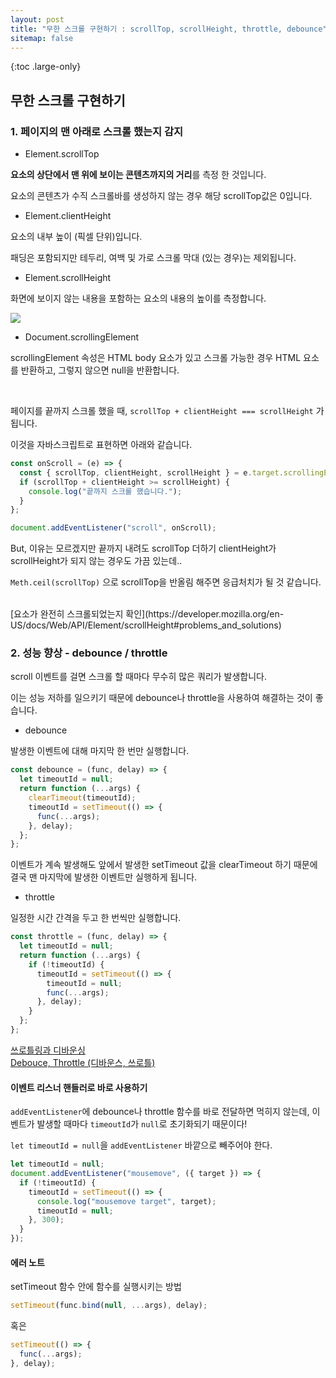 ```yaml
---
layout: post
title: "무한 스크롤 구현하기 : scrollTop, scrollHeight, throttle, debounce"
sitemap: false
---
```


{:toc .large-only}

## 무한 스크롤 구현하기

### 1. 페이지의 맨 아래로 스크롤 했는지 감지

- Element.scrollTop

**요소의 상단에서 맨 위에 보이는 콘텐츠까지의 거리**를 측정 한 것입니다.

요소의 콘텐츠가 수직 스크롤바를 생성하지 않는 경우 해당 scrollTop값은 0입니다.
<br/>

- Element.clientHeight

요소의 내부 높이 (픽셀 단위)입니다.

패딩은 포함되지만 테두리, 여백 및 가로 스크롤 막대 (있는 경우)는 제외됩니다.
<br/>

- Element.scrollHeight

화면에 보이지 않는 내용을 포함하는 요소의 내용의 높이를 측정합니다.

<img src="https://developer.mozilla.org/en-US/docs/Web/API/Element/scrollHeight/scrollheight.png">
<br/>

- Document.scrollingElement

scrollingElement 속성은 HTML body 요소가 있고 스크롤 가능한 경우 HTML 요소를 반환하고, 그렇지 않으면 null을 반환합니다.

<br/>

페이지를 끝까지 스크롤 했을 때, `scrollTop + clientHeight === scrollHeight` 가 됩니다.

이것을 자바스크립트로 표현하면 아래와 같습니다.

```js
const onScroll = (e) => {
  const { scrollTop, clientHeight, scrollHeight } = e.target.scrollingElement;
  if (scrollTop + clientHeight >= scrollHeight) {
    console.log("끝까지 스크롤 했습니다.");
  }
};

document.addEventListener("scroll", onScroll);
```

But, 이유는 모르겠지만 끝까지 내려도 scrollTop 더하기 clientHeight가 scrollHeight가 되지 않는 경우도 가끔 있는데..

`Meth.ceil(scrollTop)` 으로 scrollTop을 반올림 해주면 응급처치가 될 것 같습니다.

<br/>
[요소가 완전히 스크롤되었는지 확인](https://developer.mozilla.org/en-US/docs/Web/API/Element/scrollHeight#problems_and_solutions)

### 2. 성능 향상 - debounce / throttle

scroll 이벤트를 걸면 스크롤 할 때마다 무수히 많은 쿼리가 발생합니다.

이는 성능 저하를 일으키기 때문에 debounce나 throttle을 사용하여 해결하는 것이 좋습니다.

- debounce

발생한 이벤트에 대해 마지막 한 번만 실행합니다.

```js
const debounce = (func, delay) => {
  let timeoutId = null;
  return function (...args) {
    clearTimeout(timeoutId);
    timeoutId = setTimeout(() => {
      func(...args);
    }, delay);
  };
};
```

이벤트가 계속 발생해도 앞에서 발생한 setTimeout 값을 clearTimeout 하기 때문에 결국 맨 마지막에 발생한 이벤트만 실행하게 됩니다.
<br/>

- throttle

일정한 시간 간격을 두고 한 번씩만 실행합니다.

```js
const throttle = (func, delay) => {
  let timeoutId = null;
  return function (...args) {
    if (!timeoutId) {
      timeoutId = setTimeout(() => {
        timeoutId = null;
        func(...args);
      }, delay);
    }
  };
};
```

[쓰로틀링과 디바운싱](https://www.zerocho.com/category/JavaScript/post/59a8e9cb15ac0000182794fa)<br/>
[Debouce, Throttle (디바운스, 쓰로틀)](https://jinminkim-50502.medium.com/javascript-debouce-throttle-3f6618c13fb6)

#### 이벤트 리스너 핸들러로 바로 사용하기

`addEventListener`에 debounce나 throttle 함수를 바로 전달하면 먹히지 않는데, 이벤트가 발생할 때마다 `timeoutId`가 `null`로 초기화되기 때문이다!

`let timeoutId = null`을 `addEventListener` 바깥으로 빼주어야 한다.

```js
let timeoutId = null;
document.addEventListener("mousemove", ({ target }) => {
  if (!timeoutId) {
    timeoutId = setTimeout(() => {
      console.log("mousemove target", target);
      timeoutId = null;
    }, 300);
  }
});
```

#### 에러 노트

setTimeout 함수 안에 함수를 실행시키는 방법

```js
setTimeout(func.bind(null, ...args), delay);
```

혹은

```js
setTimeout(() => {
  func(...args);
}, delay);
```
